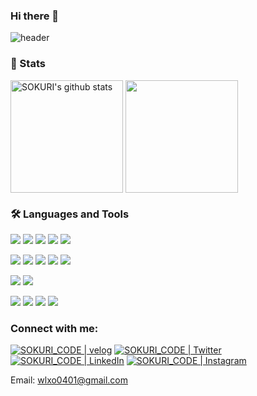 ### Hi there 👋
![header](https://capsule-render.vercel.app/api?type=waving&color=auto&height=300&section=header&text=KimJitae&fontSize=90&animation=fadeIn&fontAlignY=38&desc=Welcome%20to%20my%20GitHub&descAlignY=51&descAlign=50)

### 👾 Stats

<a href="https://github.com/wlxo0401"><img align="center" style="height:180px" src="https://github-readme-stats.vercel.app/api?username=wlxo0401&show_icons=true&include_all_commits=true&theme=shadow_green&hide_border=false" alt="SOKURI's github stats" /></a>
<a href="https://github.com/wlxo0401"><img align="center" style="height:180px" src="https://github-readme-stats.vercel.app/api/top-langs/?username=wlxo0401&layout=compact&theme=shadow_green&hide_border=false" /></a> 

### 🛠 Languages and Tools
<img src="https://img.shields.io/badge/swift-F05138?style=flat-square&logo=Swift&logoColor=white"/> </t>
<img src="https://img.shields.io/badge/python-3776AB?style=flat-square&logo=Python&logoColor=white"/> 
<img src="https://img.shields.io/badge/reactivex-B7178C?style=flat-square&logo=reactivex&logoColor=white"/> 
<img src="https://img.shields.io/badge/realm-39477F?style=flat-square&logo=realm&logoColor=white"/> 
<img src="https://img.shields.io/badge/firebase-FFCA28?style=flat-square&logo=firebase&logoColor=white"/> 

<img src="https://img.shields.io/badge/xcode-147EFB?style=flat-square&logo=Xcode&logoColor=white"/> </t>
<img src="https://img.shields.io/badge/visualstudiocode-007ACC?style=flat-square&logo=VisualStudioCode&logoColor=white"/>
<img src="https://img.shields.io/badge/github-181717?style=flat-square&logo=github&logoColor=white"/>
<img src="https://img.shields.io/badge/gitlab-FC6D26?style=flat-square&logo=gitlab&logoColor=white"/>
<img src="https://img.shields.io/badge/swagger-85EA2D?style=flat-square&logo=swagger&logoColor=white"/>

<img src="https://img.shields.io/badge/figma-F24E1E?style=flat-square&logo=figma&logoColor=white"/> </t>
<img src="https://img.shields.io/badge/adobexd-FF61F6?style=flat-square&logo=adobexd&logoColor=white"/>

<img src="https://img.shields.io/badge/slack-4A154B?style=flat-square&logo=slack&logoColor=white"/> </t>
<img src="https://img.shields.io/badge/discord-5865F2?style=flat-square&logo=discord&logoColor=white"/>
<img src="https://img.shields.io/badge/jira-0052CC?style=flat-square&logo=jira&logoColor=white"/>
<img src="https://img.shields.io/badge/confluence-172B4D?style=flat-square&logo=confluence&logoColor=white"/>

### Connect with me:
[![SOKURI_CODE | velog](https://img.icons8.com/color/48/000000/blog.png)](https://jiwift.tistory.com/)
[![SOKURI_CODE | Twitter](https://img.icons8.com/color/48/000000/twitter-squared.png)](https://twitter.com/iOXCODE/)
[![SOKURI_CODE | LinkedIn](https://img.icons8.com/color/48/000000/linkedin.png)](https://www.linkedin.com/in/%EC%A7%80%ED%83%9C-%EA%B9%80-7026a2213/)
[![SOKURI_CODE | Instagram](https://img.icons8.com/color/48/000000/instagram-new--v2.png)](https://www.instagram.com/kim__ji_tae/)


Email: wlxo0401@gmail.com

